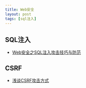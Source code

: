 ```yaml
---
title: Web安全
layout: post
tags: [sql注入]
---
```


## SQL注入

* [Web安全之SQL注入攻击技巧与防范](https://www.zhihu.com/question/22953267/answer/80141632)

## CSRF

* [浅谈CSRF攻击方式](https://www.cnblogs.com/hyddd/archive/2009/04/09/1432744.html)